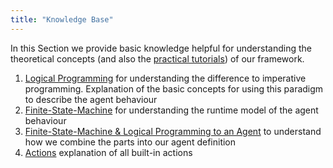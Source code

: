 ```yaml
---
title: "Knowledge Base"
---
```


In this Section we provide basic knowledge helpful for understanding the theoretical concepts (and also the [practical tutorials](/tutorials)) of our framework.

1. [Logical Programming](logicalprogramming) for understanding the difference to imperative programming. Explanation of the basic concepts for using this paradigm to describe the agent behaviour
2. [Finite-State-Machine](finitestatemachine) for understanding the runtime model of the agent behaviour
3. [Finite-State-Machine & Logical Programming to an Agent](fsm-logical-to-agent) to understand how we combine the parts into our agent definition
4. [Actions](actions) explanation of all built-in actions
